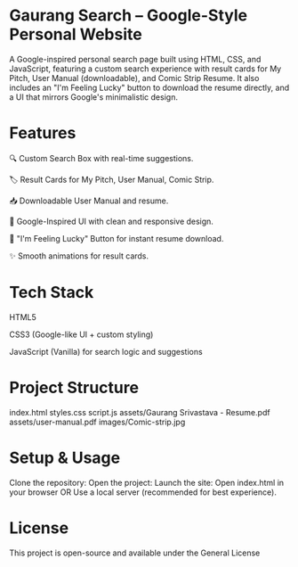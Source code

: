 # Gaurang Search – Google-Style Personal Website
A Google-inspired personal search page built using HTML, CSS, and JavaScript, featuring a custom search experience with result cards for My Pitch, User Manual (downloadable), and Comic Strip Resume. It also includes an "I'm Feeling Lucky" button to download the resume directly, and a UI that mirrors Google's minimalistic design.

# Features
🔍 Custom Search Box with real-time suggestions.

🏷 Result Cards for My Pitch, User Manual, Comic Strip.

📥 Downloadable User Manual and resume.

🎨 Google-Inspired UI with clean and responsive design.

🎯 "I'm Feeling Lucky" Button for instant resume download.

✨ Smooth animations for result cards.

# Tech Stack
HTML5

CSS3 (Google-like UI + custom styling)

JavaScript (Vanilla) for search logic and suggestions

# Project Structure
index.html
styles.css
script.js
assets/Gaurang Srivastava - Resume.pdf
assets/user-manual.pdf
images/Comic-strip.jpg
# Setup & Usage
Clone the repository:
Open the project:
Launch the site:
  Open index.html in your browser
                OR
  Use a local server (recommended for best experience).
# License
This project is open-source and available under the General License
